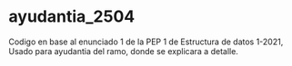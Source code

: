 # ayudantia_2504

Codigo en base al enunciado 1 de la PEP 1 de Estructura de datos
1-2021, Usado para ayudantia del ramo, donde se explicara a detalle.

